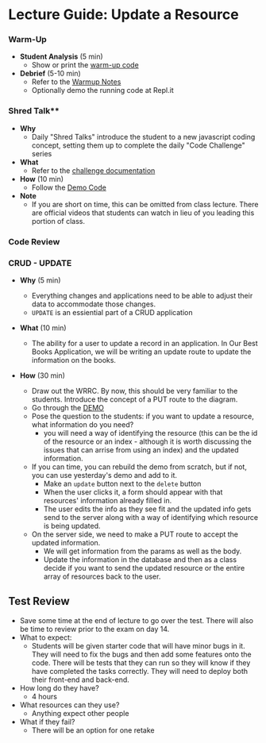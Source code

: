 # Lecture Guide: Update a Resource

### Warm-Up

- **Student Analysis** (5 min)
  - Show or print the [warm-up code](../warm-up/warm-up.md)
- **Debrief** (5-10 min)
  - Refer to the [Warmup Notes](../warm-up/NOTES.md)
  - Optionally demo the running code at Repl.it

### Shred Talk**

- **Why**
  - Daily "Shred Talks" introduce the student to a new javascript coding concept, setting them up to complete the daily "Code Challenge" series
- **What**
  - Refer to the [challenge documentation](../challenges/README.md)
- **How** (10 min)
  - Follow the [Demo Code](../challenges/DEMO.md)
- **Note**
  - If you are short on time, this can be omitted from class lecture. There are official videos that students can watch in lieu of you leading this portion of class.


### Code Review

### CRUD - UPDATE

- **Why** (5 min)
  - Everything changes and applications need to be able to adjust their data to accommodate those changes. 
  - `UPDATE` is an essiential part of a CRUD application

- **What** (10 min)
  - The ability for a user to update a record in an application. In Our Best Books Application, we will be writing an update route to update the information on the books. 

- **How** (30 min)
  - Draw out the WRRC. By now, this should be very familiar to the students. Introduce the concept of a PUT route to the diagram.
  - Go through the [DEMO](../demo)
  - Pose the question to the students: if you want to update a resource, what information do you need? 
    - you will need a way of identifying the resource (this can be the id of the resource or an index - although it is worth discussing the issues that can arrise from using an index) and the updated information. 
  - If you can time, you can rebuild the demo from scratch, but if not, you can use yesterday's demo and add to it. 
    - Make an `update` button next to the `delete` button
    - When the user clicks it, a form should appear with that resources' information already filled in. 
    - The user edits the info as they see fit and the updated info gets send to the server along with a way of identifying which resource is being updated.
  - On the server side, we need to make a PUT route to accept the updated information. 
    - We will get information from the params as well as the body.
    - Update the information in the database and then as a class decide if you want to send the updated resource or the entire array of resources back to the user.

## Test Review

- Save some time at the end of lecture to go over the test. There will also be time to review prior to the exam on day 14.
- What to expect: 
  - Students will be given starter code that will have minor bugs in it. They will need to fix the bugs and then add some features onto the code. There will be tests that they can run so they will know if they have completed the tasks correctly. They will need to deploy both their front-end and back-end.
- How long do they have?
  - 4 hours
- What resources can they use?
  - Anything expect other people
- What if they fail? 
  - There will be an option for one retake
  